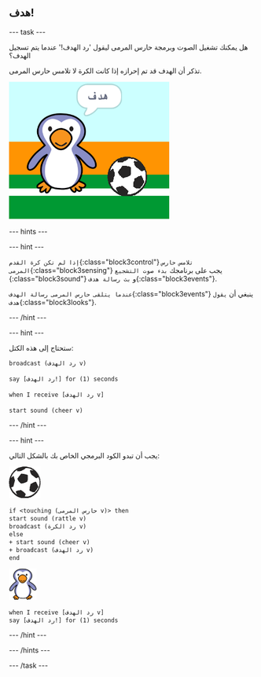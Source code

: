 ## هدف!

--- task ---

هل يمكنك تشغيل الصوت وبرمجة حارس المرمى ليقول 'رد الهدف!' عندما يتم تسجيل الهدف؟

تذكر أن الهدف قد تم إحرازه إذا كانت الكرة لا تلامس حارس المرمى.

![لقطة للشاشة](images/goalie-goal-test.png)

--- hints ---


--- hint ---

`إذا لم تكن كرة القدم`{:class="block3control"} `تلامس حارس المرمى`{:class="block3sensing"} يجب على برنامجك `بدء صوت التشجيع `{:class="block3sound"} و `بث رسالة هدف`{:class="block3events"}.

`عندما يتلقى حارس المرمى رسالة الهدف`{:class="block3events"} ينبغي أن `يقول هدف`{:class="block3looks"}.

--- /hint ---

--- hint ---

ستحتاج إلى هذه الكتل:

```blocks3
broadcast (رد الهدف v)

say [رد الهدف!] for (1) seconds

when I receive [رد الهدف v]

start sound (cheer v)
```

--- /hint ---

--- hint ---

يجب أن تبدو الكود البرمجي الخاص بك بالشكل التالي:

![كائن كرة القدم](images/football-sprite.png)

```blocks3
if <touching (حارس المرمى v)> then
start sound (rattle v)
broadcast (رد الكرة v)
else
+ start sound (cheer v)
+ broadcast (رد الهدف v)
end
```

![كائن حارس المرمى](images/goalie-sprite.png)

```blocks3
when I receive [رد الهدف v]
say [رد الهدف!] for (1) seconds
```

--- /hint ---



--- /hints ---


--- /task ---
